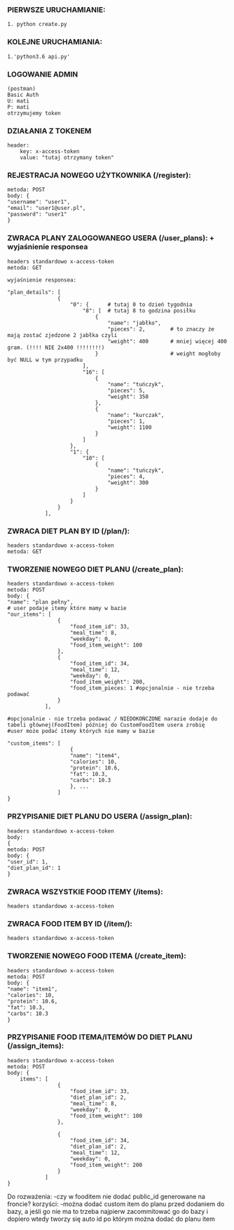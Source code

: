 
### PIERWSZE URUCHAMIANIE:
```
1. python create.py
```
### KOLEJNE URUCHAMIANIA:
```
1.'python3.6 api.py'
```
### LOGOWANIE ADMIN
```
(postman)
Basic Auth
U: mati
P: mati
otrzymujemy token
```
### DZIAŁANIA Z TOKENEM
```
header: 
    key: x-access-token
    value: "tutaj otrzymany token"
```
### REJESTRACJA NOWEGO UŻYTKOWNIKA (/register):
```
metoda: POST
body: {
"username": "user1",
"email": "user1@user.pl",
"password": "user1"
}
```
### ZWRACA PLANY ZALOGOWANEGO USERA (/user_plans): + wyjaśnienie responsea
```
headers standardowo x-access-token
metoda: GET

wyjaśnienie responsea: 

"plan_details": [
                {
                    "0": {      # tutaj 0 to dzień tygodnia
                        "8": [  # tutaj 8 to godzina posiłku
                            {
                                "name": "jabłko",
                                "pieces": 2,        # to znaczy że mają zostać zjedzone 2 jabłka czyli 
                                "weight": 400       # mniej więcej 400 gram. (!!!! NIE 2x400 !!!!!!!!)
                            }                       # weight mogłoby być NULL w tym przypadku
                        ],
                        "16": [
                            {
                                "name": "tuńczyk",
                                "pieces": 5,
                                "weight": 350
                            },
                            {
                                "name": "kurczak",
                                "pieces": 1,
                                "weight": 1100
                            }
                        ]
                    },
                    "1": {
                        "10": [
                            {
                                "name": "tuńczyk",
                                "pieces": 4,
                                "weight": 300
                            }
                        ]
                    }
                }
            ],
```

### ZWRACA DIET PLAN BY ID (/plan/<id>):
```
headers standardowo x-access-token
metoda: GET
```

### TWORZENIE NOWEGO DIET PLANU  (/create_plan):
```
headers standardowo x-access-token
metoda: POST
body: {
"name": "plan pełny",
# user podaje itemy które mamy w bazie
"our_items": [ 
                {
                    "food_item_id": 33,
                    "meal_time": 8,
                    "weekday": 0,
                    "food_item_weight": 100
                },
                {
                    "food_item_id": 34,
                    "meal_time": 12,
                    "weekday": 0,
                    "food_item_weight": 200,
                    "food_item_pieces: 1 #opcjonalnie - nie trzeba podawać
                }
            ],

#opcjonalnie - nie trzeba podawać / NIEDOKOŃCZONE narazie dodaje do tabeli głównej(FoodItem) później do CustomFoodItem usera zrobię
#user może podać itemy których nie mamy w bazie

"custom_items": [   
                    {
                    "name": "item4",
                    "calories": 10,
                    "protein": 10.6, 
                    "fat": 10.3, 
                    "carbs": 10.3
                    }, ...
                ]
}
```

### PRZYPISANIE DIET PLANU DO USERA  (/assign_plan):
```
headers standardowo x-access-token
body:
{
metoda: POST
body: {
"user_id": 1,
"diet_plan_id": 1
}
```

### ZWRACA WSZYSTKIE FOOD ITEMY  (/items):
```
headers standardowo x-access-token
```

### ZWRACA FOOD ITEM BY ID  (/item/<id>):
```
headers standardowo x-access-token
```


### TWORZENIE NOWEGO FOOD ITEMA  (/create_item):
```
headers standardowo x-access-token
metoda: POST
body: {
"name": "item1",
"calories": 10,
"protein": 10.6, 
"fat": 10.3, 
"carbs": 10.3
}
```

### PRZYPISANIE FOOD ITEMA/ITEMÓW DO DIET PLANU  (/assign_items):
```
headers standardowo x-access-token
metoda: POST
body: {
	items": [
                {
                    "food_item_id": 33,
                    "diet_plan_id": 2,
                    "meal_time": 8,
                    "weekday": 0,
                    "food_item_weight": 100
                },
                
                {
                    "food_item_id": 34,
                    "diet_plan_id": 2,
                    "meal_time": 12,
                    "weekday": 0,
                    "food_item_weight": 200 
                }
            ] 
}
```

Do rozważenia:
-czy w fooditem nie dodać public_id generowane na froncie?
    korzyści:
        -można dodać custom item do planu przed dodaniem do bazy, a jeśli go nie ma to trzeba najpierw
        zacommitować go do bazy i dopiero wtedy tworzy się auto id po którym można dodać do planu item